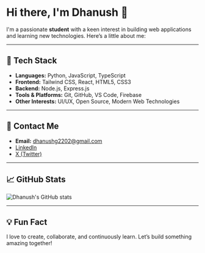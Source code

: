 # Hi there, I'm Dhanush 👋

I'm a passionate **student** with a keen interest in building web applications and learning new technologies. Here’s a little about me:

---

## 🚀 Tech Stack

- **Languages:** Python, JavaScript, TypeScript
- **Frontend:** Tailwind CSS, React, HTML5, CSS3
- **Backend:** Node.js, Express.js
- **Tools & Platforms:** Git, GitHub, VS Code, Firebase
- **Other Interests:** UI/UX, Open Source, Modern Web Technologies

---

## 📧 Contact Me

- **Email:** dhanushg2202@gmail.com  
- [LinkedIn](https://www.linkedin.com/in/dhanush-g22)  
- [X (Twitter)](https://x.com/dhanushg_)

---

## 📈 GitHub Stats

![Dhanush's GitHub stats](https://github-readme-stats.vercel.app/api?username=DHANUSH-G01&show_icons=true&theme=radical)

---

## 💡 Fun Fact

I love to create, collaborate, and continuously learn. Let’s build something amazing together!

